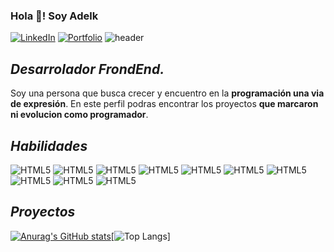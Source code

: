 ### Hola 👋! Soy Adelk

[![LinkedIn](https://img.shields.io/badge/-LinkedIn-blue?style=for-the-badge&logo=linkedin&logoColor=white)](https://www.linkedin.com/in/molinari-adelquis/)
[![Portfolio](https://img.shields.io/badge/-Portfolio-white?style=for-the-badge&logo=googlechrome&logoColor=black)](https://www.adelkis.dev)
![header](https://res.cloudinary.com/da4bwtyqa/image/upload/v1681475990/web%20adelkis.dev/banner-adelkis-dev_vozris.jpg)


## _Desarrolador **FrondEnd**._ 

Soy una persona que busca crecer y encuentro en la **programación una via de expresión**. En este perfil podras encontrar los proyectos **que marcaron ni evolucion como programador**.


## _Habilidades_
![HTML5](https://img.shields.io/static/v1?label=HTML5&message=%20&color=f40420)
![HTML5](https://img.shields.io/static/v1?label=CSS&message=%20&color=0000FF)
![HTML5](https://img.shields.io/static/v1?label=JavaScript&message=%20&color=ffd966)
![HTML5](https://img.shields.io/static/v1?label=TypeScriptt&message=%20&color=3d85c6)
![HTML5](https://img.shields.io/static/v1?label=React&message=%20&color=61DBF9)
![HTML5](https://img.shields.io/static/v1?label=Astro&message=%20&color=f40420)
![HTML5](https://img.shields.io/static/v1?label=NodeJs&message=%20&color=090C15)
![HTML5](https://img.shields.io/static/v1?label=Express&message=%20&color=ffd948)
![HTML5](https://img.shields.io/static/v1?label=Git&message=%20&color=f40420)
![HTML5](https://img.shields.io/static/v1?label=Figma&message=%20&color=f24e1e)

## _Proyectos_

[![Anurag's GitHub stats](https://github-readme-stats.vercel.app/api?username=adelquis-molinari&show_icons=true&theme=tokyonight)](https://github.com/anuraghazra/github-readme-stats)[![Top Langs](https://github-readme-stats.vercel.app/api/top-langs/?username=adelquis-molinari&layout=compact&show_icons=true&theme=tokyonight)]
